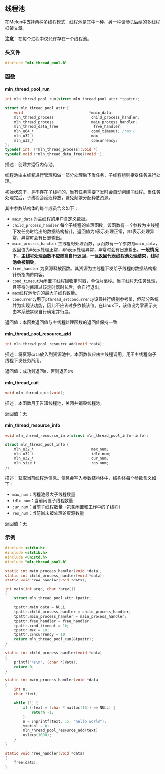 ## 线程池

在Melon中支持两种多线程模式，线程池是其中一种，另一种请参见后续的多线程框架文章。

**注意**：在每个进程中仅允许存在一个线程池。



### 头文件

```c
#include "mln_thread_pool.h"
```



### 函数



#### mln_thread_pool_run

```c
int mln_thread_pool_run(struct mln_thread_pool_attr *tpattr);

struct mln_thread_pool_attr {
    void                              *main_data;
    mln_thread_process                 child_process_handler;
    mln_thread_process                 main_process_handler;
    mln_thread_data_free                free_handler;
    mln_u64_t                          cond_timeout; /*ms*/
    mln_u32_t                          max;
    mln_u32_t                          concurrency;
};
typedef int  (*mln_thread_process)(void *);
typedef void (*mln_thread_data_free)(void *);
```

描述：创建并运行内存池。

线程池由主线程进行管理和做一部分处理后下发任务，子线程组则接受任务进行处理。

初始状态下，是不存在子线程的，当有任务需要下发时会自动创建子线程。当任务处理完后，子线程会延迟释放，避免频繁分配释放资源。

其中参数结构体的每个成员含义如下：

- `main_data` 为主线程的用户自定义数据。
- `child_process_handler` 每个子线程的处理函数，该函数有一个参数为主线程下发任务时给出的数据结构指针，返回值为`0`表示处理正常，`非0`表示处理异常，异常时会有日志输出。
- `main_process_handler` 主线程的处理函数，该函数有一个参数为`main_data`，返回值为`0`表示处理正常，`非0`表示处理异常，异常时会有日志输出。**一般情况下，主线程处理函数不应随意自行返回，一旦返回代表线程池处理结束，线程池会被销毁**。
- `free_handler` 为资源释放函数。其资源为主线程下发给子线程的数据结构指针所指向的内容。
- `cond_timeout`为闲置子线程回收定时器，单位为毫秒。当子线程无任务处理，且等待时间超过该定时器时长后，会自行退出。
- `max`线程池允许的最大子线程数量。
- `concurrency`用于`pthread_setconcurrency`设置并行级别参考值，但部分系统并为实现该功能，因此不应该过多依赖该值。在Linux下，该值设为零表示交由本系统实现自行确定并行度。

返回值：本函数返回值与主线程处理函数的返回值保持一致



#### mln_thread_pool_resource_add

```c
int mln_thread_pool_resource_add(void *data);
```

描述：将资源`data`放入到资源池中。本函数仅应由主线程调用，用于主线程向子线程下发任务所用。

返回值：成功则返回`0`，否则返回`非0`



#### mln_thread_quit

```c
void mln_thread_quit(void);
```

描述：本函数用于告知线程池，关闭并销毁线程池。

返回值：无



#### mln_thread_resource_info

```c
void mln_thread_resource_info(struct mln_thread_pool_info *info);

struct mln_thread_pool_info {
    mln_u32_t                          max_num;
    mln_u32_t                          idle_num;
    mln_u32_t                          cur_num;
    mln_size_t                         res_num;
};
```

描述：获取当前线程池信息。信息会写入参数结构体中，结构体每个参数含义如下：

- `max_num`：线程池最大子线程数量
- `idle_num`：当前闲置子线程数量
- `cur_num`：当前子线程数量（包含闲置和工作中的子线程）
- `res_num`：当前尚未被处理的资源数量

返回值：无



### 示例

```c
#include <stdio.h>
#include <stdlib.h>
#include <unistd.h>
#include "mln_thread_pool.h"

static int main_process_handler(void *data);
static int child_process_handler(void *data);
static void free_handler(void *data);

int main(int argc, char *argv[])
{
    struct mln_thread_pool_attr tpattr;

    tpattr.main_data = NULL;
    tpattr.child_process_handler = child_process_handler;
    tpattr.main_process_handler = main_process_handler;
    tpattr.free_handler = free_handler;
    tpattr.cond_timeout = 10;
    tpattr.max = 10;
    tpattr.concurrency = 10;
    return mln_thread_pool_run(&tpattr);
}

static int child_process_handler(void *data)
{
    printf("%s\n", (char *)data);
    return 0;
}

static int main_process_handler(void *data)
{
    int n;
    char *text;

    while (1) {
        if ((text = (char *)malloc(16)) == NULL) {
            return -1;
        }
        n = snprintf(text, 15, "hello world");
        text[n] = 0;
        mln_thread_pool_resource_add(text);
        usleep(1000);
    }
}

static void free_handler(void *data)
{
    free(data);
}
```


